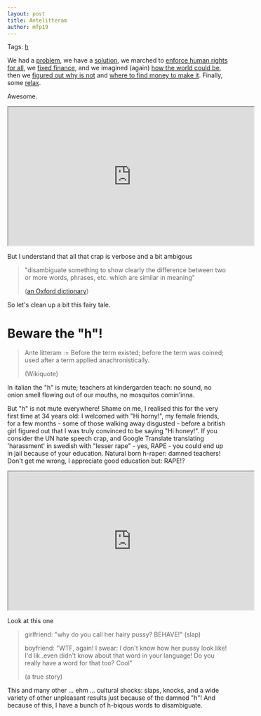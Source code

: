 ```yaml
---
layout: post
title: Antelitteram
author: mfp19
---
```


Tags: [h](#h)

We had a [problem](http://mfp19.github.io/2015/08/24/Integrity.html), we have a [solution](http://mfp19.github.io/2015/12/15/Solution.html), we marched to [enforce human rights for all](http://mfp19.github.io/2015/12/17/Constitution.html), we [fixed finance](http://mfp19.github.io/2015/12/20/Timeless.html), and we imagined (again) [how the world could be](http://mfp19.github.io/2015/12/25/Aethernum.html), then we [figured out why is not](http://mfp19.github.io/2015/12/26/Profile.html) and [where to find money to make it](http://mfp19.github.io/2015/12/27/PastaCiccia.html). Finally, some [relax](http://mfp19.github.io/2015/12/28/Checklist.html). 

Awesome. 

<iframe width="560" height="315" src="https://www.youtube.com/embed/9Q7Vr3yQYWQ">Led Zeppelin - Stairway to Heaven Live (HD)</iframe>

But I understand that all that crap is verbose and a bit ambigous 

> "disambiguate something to show clearly the difference between two or more words, phrases, etc. which are similar in meaning"
> 
> ([an Oxford dictionary](http://www.oxforddictionaries.com/definition/learner/disambiguate))

So let's clean up a bit this fairy tale. 

# <a name="h"></a>Beware the "h"! 

> Ante litteram := Before the term existed; before the term was coined; used after a term applied anachronistically. 
> 
> (Wikiquote)

In italian the "h" is mute; teachers at kindergarden teach: no sound, no onion smell flowing out of our mouths, no mosquitos comin'inna. 

But "h" is not mute everywhere! Shame on me, I realised this for the very first time at 34 years old: I welcomed with "Hi horny!", my female friends, for a few months - some of those walking away disgusted - before a british girl figured out that I was truly convinced to be saying "Hi honey!". If you consider the UN hate speech crap, and Google Translate translating 'harassment' in swedish with "lesser rape" - yes, RAPE - you could end up in jail because of your education. Natural born h-raper: damned teachers! Don't get me wrong, I appreciate good education but: RAPE!? 

<iframe width="560" height="315" src="https://www.youtube.com/embed/CJh59vZ8ccc">Forrest Gump - "Life is like a box of chocolate"</iframe>

Look at this one 

> girlfriend: "why do you call her hairy pussy? BEHAVE!" (slap)
> 
> boyfriend: "WTF, again! I swear: I don't know how her pussy look like! I'd lik..even didn't know about that word in your language! Do you really have a word for that too? Cool" 
> 
> (a true story)

This and many other ... ehm ... cultural shocks: slaps, knocks, and a wide variety of other unpleasant results just because of the damned "h"! And because of this, I have a bunch of h-biqous words to disambiguate. 


